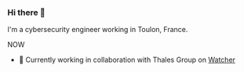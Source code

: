 ### Hi there 👋

I'm a cybersecurity engineer working in Toulon, France.

NOW

- 🔭 Currently working in collaboration with Thales Group on [Watcher](https://github.com/thalesgroup-cert/Watcher)

<!--
- 🌱 I’m currently learning ...
- 👯 I’m looking to collaborate on ...
- 🤔 I’m looking for help with ...
- 💬 Ask me about ...
- 📫 How to reach me: ...
- 😄 Pronouns: ...
- ⚡ Fun fact: ...
-->
